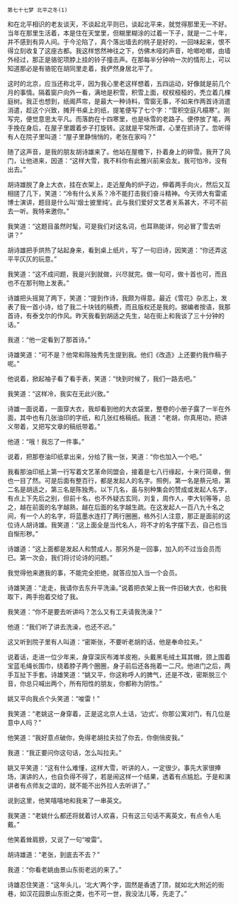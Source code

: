     第七十七梦 北平之冬(1) 

   和在北平相识的老友谈天，不谈起北平则已，谈起北平来，就觉得那里无一不好。当年在那里生活着，本是住在天堂里，但糊里糊涂的过着一下子，就是一二十年，并不感到有异人间。于今沦陷了，真个落出墙去的桃子是好的，一回味起来，恨不得立刻收复了这座古都。我这样悠然神往之下，仿佛木哑的声音，呛啷呛啷，由墙外经过，那正是骆驼项脖上挂的铃子撞击声。在那每半分钟响一次的情形上，可以知道那必是有骆驼在胡同里走着，我俨然身居北平了。

   这时的北京，应当还称北平，因为我心里老这样想着，五四运动，好像就是前几个月的事情。隔着窗户向外一看，满地是积雪，积雪上面，杈杈桠桠的，秃立着几棵庭树。我正也想到，纸阁芦帘，是最大一种诗料，雪窗无事，不如来作两首诗消遣消遣，趁这个兴致，摊开书桌上的纸，提笔便写了七个字：“雪积空庭凡榻寒”。刚写完，便觉意思太平凡。而落韵在十四寒里，也是咏雪的老路子。便停放了笔，两手挽在身后，在屋子里踱着步子打旋转。这就是平常所谓，心里在抓诗了。忽听得有人在院子里叫道：“屋子里静悄悄的，老张在家吗？”

   随了这声音，是我的朋友胡诗雄来了。他站在屋檐下，扑着身上的碎雪。我开了风门，让他进来，因道：“这样大雪，我不料你有此雅兴前来会友。我可怕冷，没有出去。”

   胡诗雄脱了身上大衣，挂在衣架上，走近屋角的炉子边，伸着两手向火，然后又互相搓了几下，笑道：“冷有什么关系？冷不能打击我们奋斗精神。今天师大有雷诺博士演讲，题目是什么叫‘烟士披里纯’。此与我们爱好文艺者关系甚大，不可不前去一听。我特来邀你。”

   我笑道：“这题目虽然时髦，可是我们对这名词，也耳熟能详，何必冒了雪去听讲？”

   胡诗雄把手烘热了站起身来，看到桌上纸片，写了一句旧诗，因笑道：“你还弄这平平仄仄的玩意。”

   我笑道：“这不成问题，我是兴到就做，兴尽就完。做一句可，做十首也可，而且也不在那刊物上发表。”

   诗雄把头摇晃了两下，笑道：“提到作诗，我颇为得意。最近《雪花》杂志上，发表了我一首小诗，给了我二十块钱的稿费，而且版权还是我的。据编者按语，我那首诗，有泰戈尔的作风。昨天我看到胡适之先生，站在街上和我谈了三十分钟的话。”

   我道：“他一定看到了那首诗。”

   诗雄笑道：“可不是？他常和陈独秀先生提到我。他们《改造》上还要约我作稿子呢。”

   他说着，掀起袖子看了看手表，笑道：“快到时候了，我们一路去吧。”

   我笑道：“这样冷，我实在无此兴致。”

   诗雄一面说着，一面穿大衣，我却看到他的大衣袋里，整卷的小册子露了一半在外面，其中也有几张油印的字纸，和几张红格稿纸。我道：“老胡，你真用功，把讲义带着，又把写文章的稿纸带着。”

   他道：“哦！我忘了一件事。”

   说着，把那卷油印纸拿出来，分给了我一张，笑道：“你也加入一个吧。”

   我看那油印纸上第一行写着文艺革命同盟会，接着是七八行缘起，十来行简章，倒也一目了然。可是后面有整百行，都是发起人的名字。照例，第一名是蔡元培，第二名是胡适之，第三名是陈独秀。以下几名，虽与别种集会的赞成或发起人名字，有点上下先后之别，但前十名，也不外疑古玄同，刘复，周作人，李大钊等等，总之，越在前面的名字越熟，越在后面的名字越生疏。在这发起人一百八九十名之间，有一个人的名字，将蓝墨水连打了两行圈圈，格外引人注意，那正是面前的这位诗人胡诗雄。我笑道：“这上面全是当代名人，将不才的名字摆下去，自己也当自惭形秽。”

   诗雄道：“这上面都是发起人和赞成人，那另外是一回事，加入的不过当会员而已。第一次会，我们将讨论诗的问题。”

   我觉得他来邀我的事，不能完全拒绝，就答应加入当一个会员。

   诗雄笑道：“走走，我请你去东升平洗澡。”说着把衣架上我一件旧破大衣，也和我取下，两手抱着交给了我。

   我笑道：“你不是要去听讲吗？怎么又有工夫请我洗澡？”

   他道：“我们听了讲去洗澡，也还不迟。”

   这又听到院子里有人叫道：“密斯张，不要听老胡的话，他是奉命拉夫。”

   说着话，走进一位少年来，身穿深灰布滩羊皮袍，头戴黑毛绒土耳其帽，颈上围着宝蓝毛绳长围巾，绕着脖子两个圈圈，身子前后还各拖着一二尺。他进门之后，两手互扯下手套。诗雄笑道：“姚又平，你这称呼人的脾气，还是不改，密斯脱三个音，你总只喊出两个，所有阳性的朋友，你都称为阴性。”

   姚又平向我点个头笑道：“唆雷！”

   我笑道：“老姚这一身穿着，正是这北京人土话，‘边式’。你那公寓对门，有几位是意中人吗？”

   他笑道：“我好意点破你，免得老胡拉夫拉了你去，你倒俏皮我。”

   我道：“我正要问你这句话，怎么叫拉夫。”

   姚又平笑道：“这有什么难懂，这样大雪，听讲的人，一定很少。事先大家很捧场，演讲的人，也自负得不得了，若是闹这样一个结果，透着有点尴尬。于是和演讲者有点师友之谊的，就不能不出外拉人去听讲了。”

   说到这里，他笑嘻嘻地和我来了一串英文。

   我笑道：“老姚什么都还将就着讨人欢喜，只有这三句话不离英文，有点令人毛戴。”

   他笑着耸肩膀，又说了一句“唆雷”。

   胡诗雄道：“老张，到底去不去？”

   我道：“你看老姚由景山东街老远的来了。”

   诗雄忍住笑道：“这年头儿，‘北大’两个字，固然是香透了顶，就如北大附近的街巷，如汉花园景山东街之类，也不可一世，我没法儿等，先走了。”

